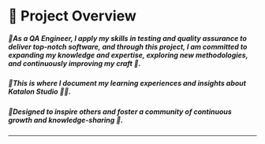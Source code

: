# 🚀 Project Overview

##### 🌟As a QA Engineer, I apply my skills in testing and quality assurance to deliver top-notch software, and through this project, I am committed to expanding my knowledge and expertise, exploring new methodologies, and continuously improving my craft 📝.  

##### 🌟This is where I document my learning experiences and insights about Katalon Studio 🧑‍💻.  

##### 🌟Designed to inspire others and foster a community of continuous growth and knowledge-sharing 🙌.  

---
